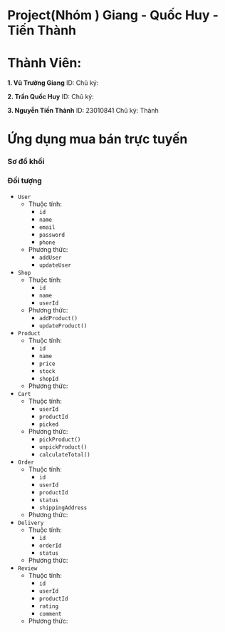 # Project(Nhóm ) Giang - Quốc Huy - Tiến Thành


# Thành Viên: 

**1. Vũ Trường Giang**
ID: 
Chũ ký: 


**2. Trần Quốc Huy**
ID: 
Chũ ký: 


**3. Nguyễn Tiến Thành**
ID: 23010841
Chũ ký: Thành

# Ứng dụng mua bán trực tuyến

### Sơ đồ khối

### Đối tượng
- `User`
  - Thuộc tính: 
    - `id`
    - `name`
    - `email`
    - `password`
    - `phone`
  - Phương thức:
    - `addUser`
    - `updateUser`
- `Shop`
  - Thuộc tính: 
    - `id`
    - `name`
    - `userId`
  - Phương thức:
    - `addProduct()`
    - `updateProduct()`
- `Product`
  - Thuộc tính:
    - `id`
    - `name`
    - `price`
    - `stock`
    - `shopId`
  - Phương thức:
- `Cart`
  - Thuộc tính:
    - `userId`
    - `productId`
    - `picked`
  - Phương thức:
    - `pickProduct()`
    - `unpickProduct()`
    - `calculateTotal()`
- `Order`
  - Thuộc tính:
    - `id`
    - `userId`
    - `productId`
    - `status`
    - `shippingAddress`
  - Phương thức:
- `Delivery`
  - Thuộc tính:
    - `id`
    - `orderId`
    - `status`
  - Phương thức:
- `Review`
  - Thuộc tính:
    - `id`
    - `userId`
    - `productId`
    - `rating`
    - `comment`
  - Phương thức: